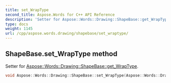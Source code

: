 ```yaml
---
title: set_WrapType
second_title: Aspose.Words for C++ API Reference
description: 'Setter for Aspose::Words::Drawing::ShapeBase::get_WrapType.'
type: docs
weight: 1145
url: /cpp/aspose.words.drawing/shapebase/set_wraptype/
---
```

## ShapeBase.set_WrapType method


Setter for [Aspose::Words::Drawing::ShapeBase::get_WrapType](../get_wraptype/).

```cpp
void Aspose::Words::Drawing::ShapeBase::set_WrapType(Aspose::Words::Drawing::WrapType value)
```

